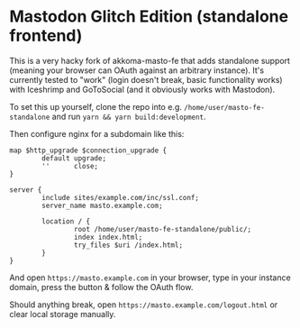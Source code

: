 # Mastodon Glitch Edition (standalone frontend)

This is a very hacky fork of akkoma-masto-fe that adds standalone support (meaning your browser can OAuth against an arbitrary instance). It's currently tested to "work" (login doesn't break, basic functionality works) with Iceshrimp and GoToSocial (and it obviously works with Mastodon).

To set this up yourself, clone the repo into e.g. `/home/user/masto-fe-standalone` and run `yarn && yarn build:development`.

Then configure nginx for a subdomain like this:

```
map $http_upgrade $connection_upgrade {
        default upgrade;
        ''      close;
}

server {
        include sites/example.com/inc/ssl.conf;
        server_name masto.example.com;

        location / {
                root /home/user/masto-fe-standalone/public/;
                index index.html;
                try_files $uri /index.html;
        }
}
```

And open `https://masto.example.com` in your browser, type in your instance domain, press the button & follow the OAuth flow.

Should anything break, open `https://masto.example.com/logout.html` or clear local storage manually.
